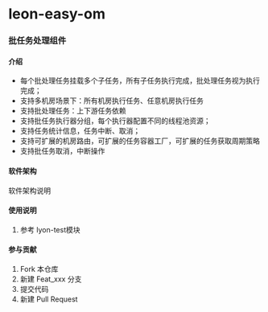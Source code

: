 # leon-easy-om

###  批任务处理组件
#### 介绍


-   每个批处理任务挂载多个子任务，所有子任务执行完成，批处理任务视为执行完成； 
-   支持多机房场景下：所有机房执行任务、任意机房执行任务
-   支持批处理任务：上下游任务依赖
-   支持批任务执行器分组，每个执行器配置不同的线程池资源；
-   支持任务统计信息，任务中断、取消；
-   支持可扩展的机房路由，可扩展的任务容器工厂，可扩展的任务获取周期策略
-   支持批任务取消，中断操作



#### 软件架构
软件架构说明


#### 使用说明

1.  参考 lyon-test模块

#### 参与贡献

1.  Fork 本仓库
2.  新建 Feat_xxx 分支
3.  提交代码
4.  新建 Pull Request

